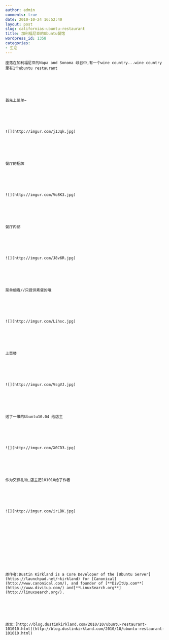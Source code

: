 ```yaml
---
author: admin
comments: true
date: 2010-10-24 16:52:40
layout: post
slug: californias-ubuntu-restaurant
title: 加利福尼亚的Ubuntu餐馆
wordpress_id: 1358
categories:
- 生活
---
```



	座落在加利福尼亚的Napa and Sonoma 峡谷中,有一个wine country...wine country里有1个ubuntu restaurant






	首先上菜单~






	![](http://imgur.com/jIJqk.jpg)






	餐厅的招牌






	![](http://imgur.com/Vo8K3.jpg)






	餐厅内部






	![](http://imgur.com/J8v6R.jpg)






	菜单细看//只提供素餐的哦






	![](http://imgur.com/Lihsc.jpg)






	上菜喽






	![](http://imgur.com/VsgVJ.jpg)






	送了一堆的Ubuntu10.04 给店主






	![](http://imgur.com/X0CD3.jpg)






	作为交换礼物,店主把101010给了作者






	![](http://imgur.com/irLBK.jpg)






	 






	原作者:Dustin Kirkland is a Core Developer of the [Ubuntu Server](https://launchpad.net/~kirkland) for [Canonical](http://www.canonical.com/), and founder of [**DivItUp.com**](https://www.divitup.com/) and[**LinuxSearch.org**](http://linuxsearch.org/).






	原文:[http://blog.dustinkirkland.com/2010/10/ubuntu-restaurant-101010.html](http://blog.dustinkirkland.com/2010/10/ubuntu-restaurant-101010.html)






	




